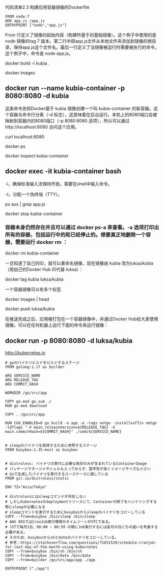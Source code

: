 代码清单2.3 构建应用容器镜像的Dockerfile
```node
FROM node:7
ADD app.js /app.js
ENTRYPOINT ["node","app.js"]
```

From 行定义了镜像的起始内容（构建所基于的基础镜像）。这个例子中使用的是 node 镜像的tag 7 版本。第二行中把app.js文件从本地文件夹添加到镜像的根目录，保持app.js这个文件名。最后一行定义了当镜像被运行时需要被执行的命令，这个例子中，命令是 node app.js。




docker build -t kubia .

docker images

## docker run --name kubia-container -p 8080:8080 -d kubia
这条命令告知Docker基于 kubia 镜像创建一个叫 kubia-container 的新容器。这个容器与命令行分离（-d 标志），这意味着在后台运行。本机上的8080端口会被映射到容器内的8080端口（-p 8080:8080 选项），所以可以通过http://localhost:8080 访问这个应用。

curl localhost:8080

docker ps

docker inspect kubia-container

## docker exec -it kubia-container bash

-i，确保标准输入流保持开放。需要在shell中输入命令。

-t，分配一个伪终端（TTY）。

ps aux | grep app.js

docker stop kubia-container

### 容器本身仍然存在并且可以通过 docker ps-a 来查看。-a 选项打印出所有的容器，包括运行中的和已经停止的。想要真正地删除一个容器，需要运行 docker rm ：

docker rm kubia-container

一旦知道了自己的ID，就可以重命名镜像，现在镜像由 kubia 改为luksa/kubia（用自己的Docker Hub ID代替 luksa）：

docker tag kubia luksa/kubia

一个容器镜像可以有多个标签

docker images | head

docker push luksa/kubia

在推送完成之后，应用被打包在一个容器镜像中，并通过Docker Hub给大家使用镜像。可以在任何机器上运行下面的命令来运行镜像：
## docker run -p 8080:8080 -d luksa/kubia


http://kubernetes.io


```node
# goのバイナリビルドをビルドするステージ
FROM golang:1.17 as builder

ARG SERVICE_NAME
ARG RELEASE_TAG
ARG COMMIT_HASH

WORKDIR /go/src/app

COPY go.mod go.sum ./
RUN go mod download

COPY . /go/src/app

RUN CGO_ENABLED=0 go build -o app -a -tags netgo -installsuffix netgo  -ldflags "-X main.releaseVersion=${RELEASE_TAG} -X main.commitHash=${COMMIT_HASH}" ./cmd/${SERVICE_NAME}


# sleepのバイナリを取得するために参照するステージ
FROM busybox:1.35-musl as busybox


# distroless: バイナリの実行に必要な依存のみが含まれているContainerImage
# パッケージマネージャやシェルも入っておらず、堅牢性が高くイメージサイズも小さい
# Goで生成したバイナリを実行するユースケースに適している
FROM gcr.io/distroless/static

ENV TZ="Asia/Tokyo"

# distrolessにはsleepコマンドが存在しない
# しかしKubernetesのdeploymentリソースにて、Containerの終了をハンドリングする際にsleepが必要になる
# sleepコマンドを実行するためにbusyboxからsleepのバイナリをコピーしている
COPY --from=busybox /bin/sleep /bin/sleep
# AWS EKSではCronJob実行環境のタイムゾーンがUTCである。
# JSTで毎月1日、00:00 ~ 08:59 の間にJob実行するには各月の日にちの違いを考慮する必要がある。
# そのため、busyboxからshとdateのバイナリをコピーしている。
# 参考：https://stackoverflow.com/questions/71651529/schedule-cronjob-for-last-day-of-the-month-using-kubernetes
COPY --from=busybox /bin/sh /bin/sh
COPY --from=busybox /bin/date /bin/date
COPY --from=builder /go/src/app/app ./app

ENTRYPOINT ["./app"]
```


